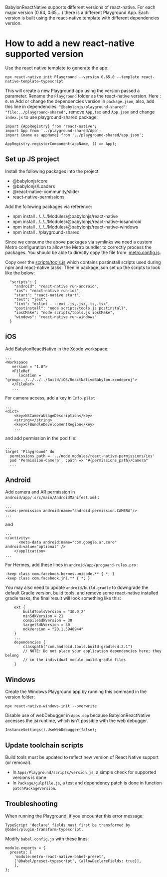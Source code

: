 BabylonReactNative supports different versions of react-native.
For each major version (0.64, 0.65,...) there is a different Playground App.
Each version is built using the react-native template with different dependencies version.

# How to add a new react-native supported version

Use the react native template to generate the app:

```
npx react-native init Playground --version 0.65.0 --template react-native-template-typescript
```

This will create a new Playground app using the version passed a parameter.
Rename the `Playground` folder as the react-native version. Here : `0.65`
Add or change the dependencies version in `package.json`, also, add this line in dependencies:
`"@babylonjs/playground-shared": "file:../playground-shared",`
remove `App.tsx` and `App.json` and change `index.js` to use playground-shared package:

```
import {AppRegistry} from 'react-native';
import App from '../playground-shared/App';
import {name as appName} from '../playground-shared/app.json';

AppRegistry.registerComponent(appName, () => App);
```

## Set up JS project
Install the following packages into the project:
* @babylonjs/core
* @babylonjs/Loaders
* @react-native-community/slider
* react-native-permissions

Add the following packages via reference:
* npm install ../../../Modules/@babylonjs/react-native
* npm install ../../../Modules/@babylonjs/react-native-iosandroid
* npm install ../../../Modules/@babylonjs/react-native-windows
* npm install ../playground-shared

Since we consume the above packages via symlinks we need a custom Metro configuration to allow the Metro bundler to correctly process the packages. You should be able to directly copy the file from: [metro.config.js](./0.65/metro.config.js).

Copy over the [scripts/tools.js](./0.65/scripts/tools.js) which contains postinstall scripts used during npm and react-native tasks. Then in package.json set up the scripts to look like the below:
```
  "scripts": {
    "android": "react-native run-android",
    "ios": "react-native run-ios",
    "start": "react-native start",
    "test": "jest",
    "lint": "eslint . --ext .js,.jsx,.ts,.tsx",
    "postinstall": "node scripts/tools.js postinstall",
    "iosCMake": "node scripts/tools.js iosCMake",
    "windows": "react-native run-windows"
  }
```

## iOS
Add BabylonReactNative in the Xcode workspace:
```
...
<Workspace
   version = "1.0">
   <FileRef
      location = "group:../../../../Build/iOS/ReactNativeBabylon.xcodeproj">
   </FileRef>
   ...
```

For camera access, add a key in `Info.plist` :

```
...
<dict>
    <key>NSCameraUsageDescription</key>
    <string></string>
    <key>CFBundleDevelopmentRegion</key>
    ...
```

and add permission in the pod file:
```
...
target 'Playground' do
  permissions_path = '../node_modules/react-native-permissions/ios'
  pod 'Permission-Camera', :path => "#{permissions_path}/Camera"
  ...
```

## Android

Add camera and AR permission in `android/app/.src/main/AndroidManifest.xml` :

```
...
<uses-permission android:name="android.permission.CAMERA"/>
...
```

and 

```
...
</activity>
      <meta-data android:name="com.google.ar.core" android:value="optional" />
    </application>
...
```

For Hermes, add these lines in `android/app/proguard-rules.pro` :

```
-keep class com.facebook.hermes.unicode.** { *; }
-keep class com.facebook.jni.** { *; }
```

You may also need to update `android/build.gradle` to downgrade the default Gradle version, build tools, and remove some react-native installed gradle tasks, the final result will look something like this:
```
    ext {
        buildToolsVersion = "30.0.2"
        minSdkVersion = 21
        compileSdkVersion = 30
        targetSdkVersion = 30
        ndkVersion = "20.1.5948944"
    }
    ...
    dependencies {
        classpath("com.android.tools.build:gradle:4.2.1")
        // NOTE: Do not place your application dependencies here; they belong
        // in the individual module build.gradle files
    }
```

## Windows

Create the Windows Playground app by running this command in the version folder:

```
npx react-native-windows-init --overwrite
```

Disable use of webDebugger in `Apps.cpp` because BabylonReactNative accesses the jsi runtime, which isn't possible with the web debugger.

```
InstanceSettings().UseWebDebugger(false);
```

## Update toolchain scripts

Build tools must be updated to reflect new version of React Native support (or removal).
- In `Apps/Playground/scripts/version.js`, a simple check for supported versions is done
- In `Package/gulpfile.js`, a test and dependency patch is done in function `patchPackageVersion`. 

## Troubleshooting

When running the Playground, if you encounter this error message:

```
TypeScript 'declare' fields must first be transformed by @babel/plugin-transform-typescript.
```

Modify `babel.config.js` with these lines:

```
module.exports = {
  presets: [
    'module:metro-react-native-babel-preset',
    ['@babel/preset-typescript', {allowDeclareFields: true}],
    ],
};
```